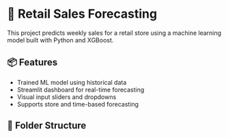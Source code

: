# 🛒 Retail Sales Forecasting

This project predicts weekly sales for a retail store using a machine learning model built with Python and XGBoost.

## 📦 Features

- Trained ML model using historical data
- Streamlit dashboard for real-time forecasting
- Visual input sliders and dropdowns
- Supports store and time-based forecasting

## 📂 Folder Structure

